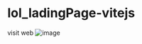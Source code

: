 # lol_ladingPage-vitejs
visit web
![image](https://user-images.githubusercontent.com/104504256/207027063-3817323e-fa21-4f55-8b9a-766ab612138b.png)
